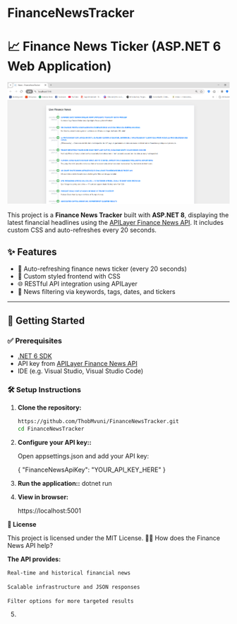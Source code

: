 # FinanceNewsTracker

# 📈 Finance News Ticker (ASP.NET 6 Web Application)

![Finance News Ticker Screenshot](screenshot1.png)


This project is a **Finance News Tracker** built with **ASP.NET 8**, displaying the latest financial headlines using the [APILayer Finance News API](https://apilayer.com/marketplace/finance-news-api). It includes custom CSS and auto-refreshes every 20 seconds.

## ✨ Features

- 🔁 Auto-refreshing finance news ticker (every 20 seconds)
- 🎨 Custom styled frontend with CSS
- 🌐 RESTful API integration using APILayer
- 🔎 News filtering via keywords, tags, dates, and tickers

---

## 🚀 Getting Started

### ✅ Prerequisites

- [.NET 6 SDK](https://dotnet.microsoft.com/en-us/download/dotnet/6.0)
- API key from [APILayer Finance News API](https://apilayer.com/marketplace/finance-news-api)
- IDE (e.g. Visual Studio, Visual Studio Code)

### 🛠️ Setup Instructions

1. **Clone the repository:**

   ```bash
   https://github.com/ThobMvuni/FinanceNewsTracker.git
   cd FinanceNewsTracker

2. **Configure your API key::**

   Open appsettings.json and add your API key:

   {
  "FinanceNewsApiKey": "YOUR_API_KEY_HERE"
}

3. **Run the application::**
   dotnet run

4. **View in browser:**

   https://localhost:5001

**📄 License**

This project is licensed under the MIT License.
🙋‍♀️ How does the Finance News API help?

**The API provides:**

    Real-time and historical financial news

    Scalable infrastructure and JSON responses

    Filter options for more targeted results

5. 

